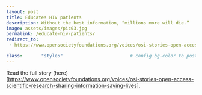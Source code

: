 ```yaml
---
layout: post
title: Educates HIV patients
description: Without the best information, “millions more will die.”
image: assets/images/pic03.jpg
permalink: /educate-hiv-patients/
redirect_to:
 - https://www.opensocietyfoundations.org/voices/osi-stories-open-access-scientific-research-sharing-information-saving-lives

class:       "style5"                         # config bg-color to post list card (1..6)
---
```

Read the full story (here)[https://www.opensocietyfoundations.org/voices/osi-stories-open-access-scientific-research-sharing-information-saving-lives]. 

